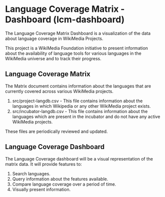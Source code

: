 Language Coverage Matrix - Dashboard (lcm-dashboard)
====================================================
The Language Coverage Matrix Dashboard is a visualization of the data about
language coverage in WikiMedia Projects.

This project is a WikiMedia Foundation initiative to present information about
the availability of language tools for various languages in the WikiMedia
universe and to track their progress.

Language Coverage Matrix
------------------------
The Matrix document contains information about the languages that are currently
covered across various WikiMedia projects.

1. src/project-langdb.csv - This file contains information about the languages
in which Wikipedia or any other WikiMedia project exists.
2. src/incubator-langdb.csv - This file contains information about the
languages which are present in the incubator and do not have any active
WikiMedia projects.

These files are periodically reviewed and updated.

Language Coverage Dashboard
---------------------------
The Language Coverage dashboard will be a visual representation of the matrix 
data. It will provide features to:

1. Search languages.
2. Query information about the features available.
3. Compare language coverage over a period of time.
4. Visually present information.

